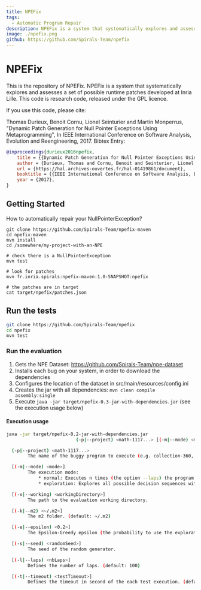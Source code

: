 ```yaml
---
title: NPEFix
tags:
  - Automatic Program Repair
description: NPEFix is a system that systematically explores and assesses a set of possible runtime patches developed at Inria Lille.
image: ./npefix.png
github: https://github.com/Spirals-Team/npefix
---
```


# NPEFix

This is the repository of NPEFix.
NPEFix is a system that systematically explores and assesses a set of possible runtime patches developed at Inria Lille.
This code is research code, released under the GPL licence.

If you use this code, please cite:

Thomas Durieux, Benoit Cornu, Lionel Seinturier and Martin Monperrus, "Dynamic Patch Generation for Null Pointer Exceptions Using Metaprogramming", In IEEE International Conference on Software Analysis, Evolution and Reengineering, 2017.
Bibtex Entry:

```bibtex
@inproceedings{durieux2016npefix,
    title = {{Dynamic Patch Generation for Null Pointer Exceptions Using Metaprogramming}},
    author = {Durieux, Thomas and Cornu, Benoit and Seinturier, Lionel and Monperrus, Martin},
    url = {https://hal.archives-ouvertes.fr/hal-01419861/document},
    booktitle = {{IEEE International Conference on Software Analysis, Evolution and Reengineering}},
    year = {2017},
}
```


## Getting Started

How to automatically repair your NullPointerException?
```
git clone https://github.com/Spirals-Team/npefix-maven
cd npefix-maven
mvn install
cd /somewhere/my-project-with-an-NPE

# check there is a NullPointerException
mvn test 

# look for patches
mvn fr.inria.spirals:npefix-maven:1.0-SNAPSHOT:npefix

# the patches are in target
cat target/npefix/patches.json
```

## Run the tests

```Bash
git clone https://github.com/Spirals-Team/npefix
cd npefix
mvn test
```

### Run the evaluation

1. Gets the NPE Dataset: https://github.com/Spirals-Team/npe-dataset
2. Installs each bug on your system, in order to download the dependencies
3. Configures the location of the dataset in src/main/resources/config.ini
4. Creates the jar with all dependencies: `mvn clean compile assembly:single`
5. Execute `java -jar target/npefix-0.3-jar-with-dependencies.jar` (see the execution usage below)

#### Execution usage
```Bash
java -jar target/npefix-0.2-jar-with-dependencies.jar
                          (-p|--project) <math-1117...> [(-m|--mode) <mode>] [(-x|--working) <workingDirectory>] [(-k|--m2) <~/.m2>] [(-e|--epsilon) <0.2>] [(-s|--seed) <randomSeed>] [(-l|--laps) <nbLaps>] [(-t|--timeout) <testTimeout>]

  (-p|--project) <math-1117...>
        The name of the buggy program to execute (e.g. collection-360, math-1117, ...).

  [(-m|--mode) <mode>]
        The execution mode:
            * normal: Executes n times (the option --laps) the program and use the Epsilon Greedy algorithm to select the decision.
            * exploration: Explores all possible decision sequences with a limit of n laps (defined by --laps)

  [(-x|--working) <workingDirectory>]
        The path to the evaluation working directory.

  [(-k|--m2) <~/.m2>]
        The m2 folder. (default: ~/.m2)

  [(-e|--epsilon) <0.2>]
        The Epsilon-Greedy epsilon (the probability to use the exploration vs exploitation). (default: 0.2)

  [(-s|--seed) <randomSeed>]
        The seed of the random generator.

  [(-l|--laps) <nbLaps>]
        Defines the number of laps. (default: 100)

  [(-t|--timeout) <testTimeout>]
        Defines the timeout in second of the each test execution. (default: 5)
```

